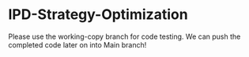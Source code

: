 # IPD-Strategy-Optimization

Please use the working-copy branch for code testing. We can push the completed code later on into Main branch!
